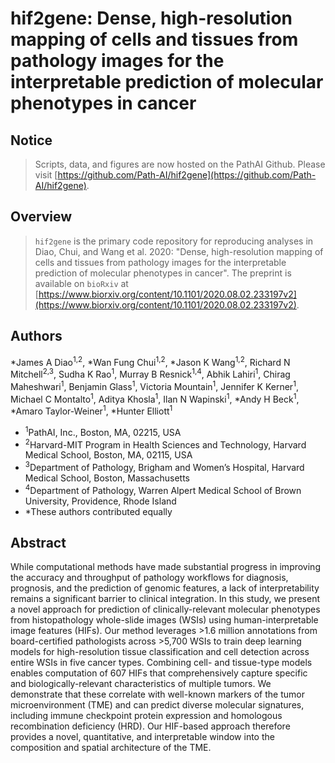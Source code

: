 # hif2gene: Dense, high-resolution mapping of cells and tissues from pathology images for the interpretable prediction of molecular phenotypes in cancer

## Notice
> Scripts, data, and figures are now hosted on the PathAI Github. Please visit [https://github.com/Path-AI/hif2gene](https://github.com/Path-AI/hif2gene). 

## Overview

> `hif2gene` is the primary code repository for reproducing analyses in Diao, Chui, and Wang et al. 2020: "Dense, high-resolution mapping of cells and tissues from pathology images for the interpretable prediction of molecular phenotypes in cancer". The preprint is available on `bioRxiv` at [https://www.biorxiv.org/content/10.1101/2020.08.02.233197v2](https://www.biorxiv.org/content/10.1101/2020.08.02.233197v2).

## Authors

\*James A Diao<sup>1,2</sup>, \*Wan Fung Chui<sup>1,2</sup>, \*Jason K Wang<sup>1,2</sup>, Richard N Mitchell<sup>2,3</sup>, Sudha K Rao<sup>1</sup>, Murray B Resnick<sup>1,4</sup>, Abhik Lahiri<sup>1</sup>, Chirag Maheshwari<sup>1</sup>, Benjamin Glass<sup>1</sup>, Victoria Mountain<sup>1</sup>, Jennifer K Kerner<sup>1</sup>, Michael C Montalto<sup>1</sup>, Aditya Khosla<sup>1</sup>, Ilan N Wapinski<sup>1</sup>, \*Andy H Beck<sup>1</sup>, \*Amaro Taylor-Weiner<sup>1</sup>, \*Hunter Elliott<sup>1</sup>

- <sup>1</sup>PathAI, Inc., Boston, MA, 02215, USA
- <sup>2</sup>Harvard-MIT Program in Health Sciences and Technology, Harvard Medical School, Boston, MA, 02115, USA
- <sup>3</sup>Department of Pathology, Brigham and Women’s Hospital, Harvard Medical School, Boston, Massachusetts
- <sup>4</sup>Department of Pathology, Warren Alpert Medical School of Brown University, Providence, Rhode Island
- *These authors contributed equally

## Abstract 

While computational methods have made substantial progress in improving the accuracy and throughput of pathology workflows for diagnosis, prognosis, and the prediction of genomic features, a lack of interpretability remains a significant barrier to clinical integration. In this study, we present a novel approach for prediction of clinically-relevant molecular phenotypes from histopathology whole-slide images (WSIs) using human-interpretable image features (HIFs). Our method leverages >1.6 million annotations from board-certified pathologists across >5,700 WSIs to train deep learning models for high-resolution tissue classification and cell detection across entire WSIs in five cancer types. Combining cell- and tissue-type models enables computation of 607 HIFs that comprehensively capture specific and biologically-relevant characteristics of multiple tumors. We demonstrate that these correlate with well-known markers of the tumor microenvironment (TME) and can predict diverse molecular signatures, including immune checkpoint protein expression and homologous recombination deficiency (HRD). Our HIF-based approach therefore provides a novel, quantitative, and interpretable window into the composition and spatial architecture of the TME.


